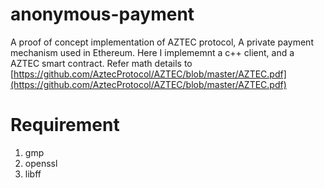 # anonymous-payment

A proof of concept implementation of AZTEC protocol, A private payment mechanism used in Ethereum.
Here I implememnt a c++ client, and a AZTEC smart contract. Refer math details to [https://github.com/AztecProtocol/AZTEC/blob/master/AZTEC.pdf](https://github.com/AztecProtocol/AZTEC/blob/master/AZTEC.pdf)

# Requirement

1. gmp
2. openssl
3. libff
